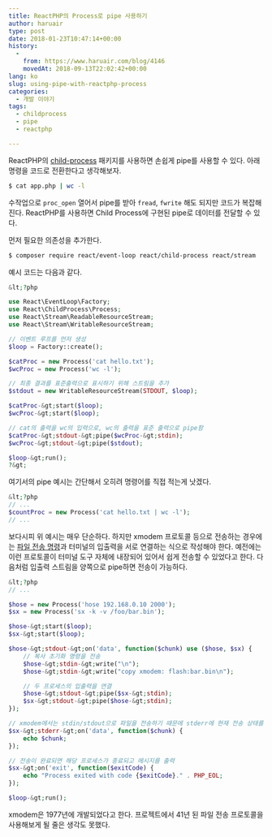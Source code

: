 ```yaml
---
title: ReactPHP의 Process로 pipe 사용하기
author: haruair
type: post
date: 2018-01-23T10:47:14+00:00
history:
  - 
    from: https://www.haruair.com/blog/4146
    movedAt: 2018-09-13T22:02:42+00:00
lang: ko
slug: using-pipe-with-reactphp-process
categories:
  - 개발 이야기
tags:
  - childprocess
  - pipe
  - reactphp

---
```

ReactPHP의 [child-process][1] 패키지를 사용하면 손쉽게 pipe를 사용할 수 있다. 아래 명령을 코드로 전환한다고 생각해보자.

```bash
$ cat app.php | wc -l
```

수작업으로 `proc_open` 열어서 pipe를 받아 `fread`, `fwrite` 해도 되지만 코드가 복잡해진다. ReactPHP를 사용하면 Child Process에 구현된 pipe로 데이터를 전달할 수 있다.

먼저 필요한 의존성을 추가한다.

```bash
$ composer require react/event-loop react/child-process react/stream
```

예시 코드는 다음과 같다.

```php
&lt;?php

use React\EventLoop\Factory;
use React\ChildProcess\Process;
use React\Stream\ReadableResourceStream;
use React\Stream\WritableResourceStream;

// 이벤트 루프를 먼저 생성
$loop = Factory::create();

$catProc = new Process('cat hello.txt');
$wcProc = new Process('wc -l');

// 최종 결과를 표준출력으로 표시하기 위해 스트림을 추가
$stdout = new WritableResourceStream(STDOUT, $loop);

$catProc-&gt;start($loop);
$wcProc-&gt;start($loop);

// cat의 출력을 wc의 입력으로, wc의 출력을 표준 출력으로 pipe함
$catProc-&gt;stdout-&gt;pipe($wcProc-&gt;stdin);
$wcProc-&gt;stdout-&gt;pipe($stdout);

$loop-&gt;run();
?&gt;
```

여기서의 pipe 예시는 간단해서 오히려 명령어를 직접 적는게 낫겠다.

```php
&lt;?php
// ...
$countProc = new Process('cat hello.txt | wc -l');
// ...
```

보다시피 위 예시는 매우 단순하다. 하지만 xmodem 프로토콜 등으로 전송하는 경우에는 [파일 전송 명령][2]과 터미널의 입출력을 서로 연결하는 식으로 작성해야 한다. 예전에는 이런 프로토콜이 터미널 도구 자체에 내장되어 있어서 쉽게 전송할 수 있었다고 한다. 다음처럼 입출력 스트림을 양쪽으로 pipe하면 전송이 가능하다.

```php
&lt;?php
// ...

$hose = new Process('hose 192.168.0.10 2000');
$sx = new Process('sx -k -v /foo/bar.bin');

$hose-&gt;start($loop);
$sx-&gt;start($loop);

$hose-&gt;stdout-&gt;on('data', function($chunk) use ($hose, $sx) {
    // 복사 초기화 명령을 전송
    $hose-&gt;stdin-&gt;write("\n");
    $hose-&gt;stdin-&gt;write("copy xmodem: flash:bar.bin\n");

    // 두 프로세스의 입출력을 연결
    $hose-&gt;stdout-&gt;pipe($sx-&gt;stdin);
    $sx-&gt;stdout-&gt;pipe($hose-&gt;stdin);
});

// xmodem에서는 stdin/stdout으로 파일을 전송하기 때문에 stderr에 현재 전송 상태를 출력함
$sx-&gt;stderr-&gt;on('data', function($chunk) {
    echo $chunk;
});

// 전송이 완료되면 해당 프로세스가 종료되고 메시지를 출력
$sx-&gt;on('exit', function($exitCode) {
    echo "Process exited with code {$exitCode}." . PHP_EOL;
});

$loop-&gt;run();
```

xmodem은 1977년에 개발되었다고 한다. 프로젝트에서 41년 된 파일 전송 프로토콜을 사용해보게 될 줄은 생각도 못했다.

 [1]: https://github.com/reactphp/child-process
 [2]: https://linux.die.net/man/1/sz